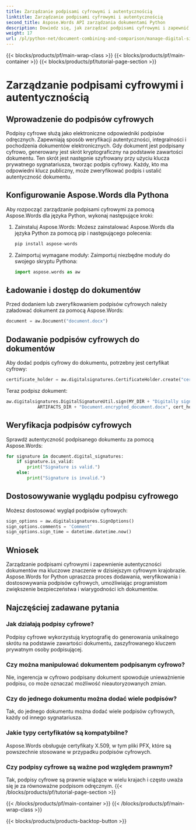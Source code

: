 ```yaml
---
title: Zarządzanie podpisami cyfrowymi i autentycznością
linktitle: Zarządzanie podpisami cyfrowymi i autentycznością
second_title: Aspose.Words API zarządzania dokumentami Python
description: Dowiedz się, jak zarządzać podpisami cyfrowymi i zapewnić autentyczność dokumentów za pomocą Aspose.Words dla Pythona. Przewodnik krok po kroku z kodem źródłowym.
weight: 17
url: /pl/python-net/document-combining-and-comparison/manage-digital-signatures/
---
```


{{< blocks/products/pf/main-wrap-class >}}
{{< blocks/products/pf/main-container >}}
{{< blocks/products/pf/tutorial-page-section >}}

# Zarządzanie podpisami cyfrowymi i autentycznością

## Wprowadzenie do podpisów cyfrowych

Podpisy cyfrowe służą jako elektroniczne odpowiedniki podpisów odręcznych. Zapewniają sposób weryfikacji autentyczności, integralności i pochodzenia dokumentów elektronicznych. Gdy dokument jest podpisany cyfrowo, generowany jest skrót kryptograficzny na podstawie zawartości dokumentu. Ten skrót jest następnie szyfrowany przy użyciu klucza prywatnego sygnatariusza, tworząc podpis cyfrowy. Każdy, kto ma odpowiedni klucz publiczny, może zweryfikować podpis i ustalić autentyczność dokumentu.

## Konfigurowanie Aspose.Words dla Pythona

Aby rozpocząć zarządzanie podpisami cyfrowymi za pomocą Aspose.Words dla języka Python, wykonaj następujące kroki:

1. Zainstaluj Aspose.Words: Możesz zainstalować Aspose.Words dla języka Python za pomocą pip i następującego polecenia:
   
   ```python
   pip install aspose-words
   ```

2. Zaimportuj wymagane moduły: Zaimportuj niezbędne moduły do swojego skryptu Pythona:
   
   ```python
   import aspose.words as aw
   ```

## Ładowanie i dostęp do dokumentów

Przed dodaniem lub zweryfikowaniem podpisów cyfrowych należy załadować dokument za pomocą Aspose.Words:

```python
document = aw.Document("document.docx")
```

## Dodawanie podpisów cyfrowych do dokumentów

Aby dodać podpis cyfrowy do dokumentu, potrzebny jest certyfikat cyfrowy:

```python
certificate_holder = aw.digitalsignatures.CertificateHolder.create("certificate.pfx", "password")
```

Teraz podpisz dokument:

```python
aw.digitalsignatures.DigitalSignatureUtil.sign(MY_DIR + "Digitally signed.docx",
            ARTIFACTS_DIR + "Document.encrypted_document.docx", cert_holder, sign_options)
```

## Weryfikacja podpisów cyfrowych

Sprawdź autentyczność podpisanego dokumentu za pomocą Aspose.Words:

```python
for signature in document.digital_signatures:
    if signature.is_valid:
        print("Signature is valid.")
    else:
        print("Signature is invalid.")
```

## Dostosowywanie wyglądu podpisu cyfrowego

Możesz dostosować wygląd podpisów cyfrowych:

```python
sign_options = aw.digitalsignatures.SignOptions()
sign_options.comments = 'Comment'
sign_options.sign_time = datetime.datetime.now()
```

## Wniosek

Zarządzanie podpisami cyfrowymi i zapewnienie autentyczności dokumentów ma kluczowe znaczenie w dzisiejszym cyfrowym krajobrazie. Aspose.Words for Python upraszcza proces dodawania, weryfikowania i dostosowywania podpisów cyfrowych, umożliwiając programistom zwiększenie bezpieczeństwa i wiarygodności ich dokumentów.

## Najczęściej zadawane pytania

### Jak działają podpisy cyfrowe?

Podpisy cyfrowe wykorzystują kryptografię do generowania unikalnego skrótu na podstawie zawartości dokumentu, zaszyfrowanego kluczem prywatnym osoby podpisującej.

### Czy można manipulować dokumentem podpisanym cyfrowo?

Nie, ingerencja w cyfrowo podpisany dokument spowoduje unieważnienie podpisu, co może oznaczać możliwość nieautoryzowanych zmian.

### Czy do jednego dokumentu można dodać wiele podpisów?

Tak, do jednego dokumentu można dodać wiele podpisów cyfrowych, każdy od innego sygnatariusza.

### Jakie typy certyfikatów są kompatybilne?

Aspose.Words obsługuje certyfikaty X.509, w tym pliki PFX, które są powszechnie stosowane w przypadku podpisów cyfrowych.

### Czy podpisy cyfrowe są ważne pod względem prawnym?

Tak, podpisy cyfrowe są prawnie wiążące w wielu krajach i często uważa się je za równoważne podpisom odręcznym.
{{< /blocks/products/pf/tutorial-page-section >}}

{{< /blocks/products/pf/main-container >}}
{{< /blocks/products/pf/main-wrap-class >}}

{{< blocks/products/products-backtop-button >}}
